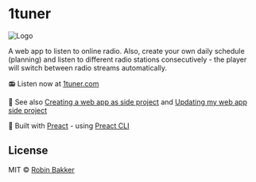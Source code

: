 # 1tuner

![Logo](https://1tuner.com/assets/icons/icon-192x192.png)

A web app to listen to online radio. Also, create your own daily schedule (planning) and listen to different radio stations consecutively - the player will switch between radio streams automatically.

📻 Listen now at [1tuner.com](https://1tuner.com)

📖 See also [Creating a web app as side project](https://robinbakker.nl/en/blog/creating-a-web-app-as-side-project/) and [Updating my web app side project](https://robinbakker.nl/en/blog/updating-my-web-app-side-project/)

🚀 Built with [Preact](https://github.com/preactjs/preact) - using [Preact CLI](https://github.com/preactjs/preact-cli)

## License

MIT © [Robin Bakker](https://robinbakker.nl)
